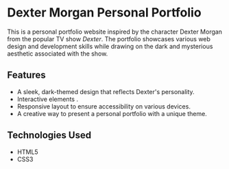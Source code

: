 # Dexter Morgan Personal Portfolio

This is a personal portfolio website inspired by the character Dexter Morgan from the popular TV show *Dexter*. The portfolio showcases various web design and development skills while drawing on the dark and mysterious aesthetic associated with the show.

## Features
- A sleek, dark-themed design that reflects Dexter's personality.
- Interactive elements .
- Responsive layout to ensure accessibility on various devices.
- A creative way to present a personal portfolio with a unique theme.

## Technologies Used
- HTML5
- CSS3

